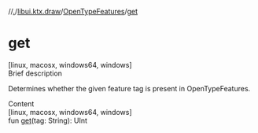 //[.](../../index.md)/[libui.ktx.draw](../index.md)/[OpenTypeFeatures](index.md)/[get](get.md)



# get  
[linux, macosx, windows64, windows]  
Brief description  


Determines whether the given feature tag is present in OpenTypeFeatures.

  
  
  
Content  
[linux, macosx, windows64, windows]  
fun [get](get.md)(tag: String): UInt  



